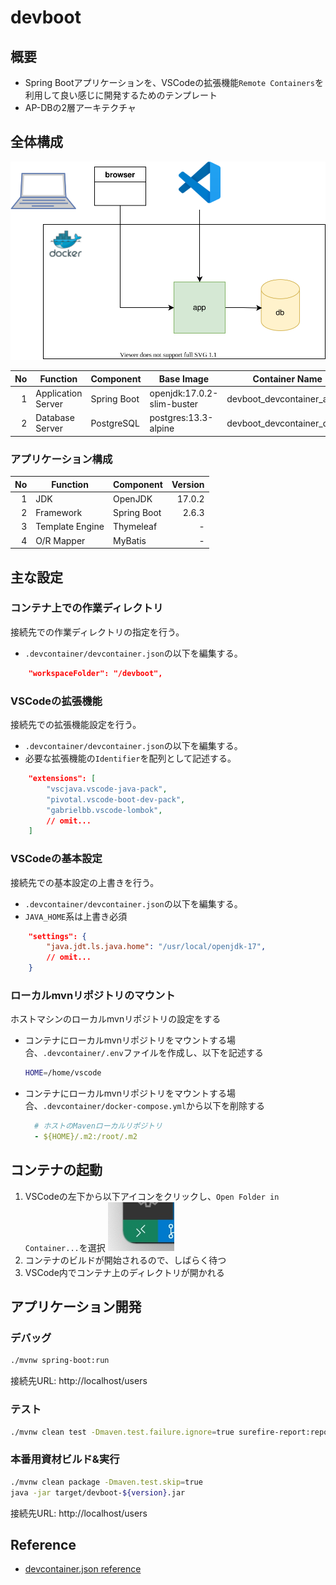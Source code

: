 # devboot

## 概要

- Spring Bootアプリケーションを、VSCodeの拡張機能`Remote Containers`を利用して良い感じに開発するためのテンプレート
- AP-DBの2層アーキテクチャ

## 全体構成

![architecture](images/architecture.drawio.svg)

| No  | Function           | Component   | Base Image                 | Container Name             |
| --: | ------------------ | ----------- | -------------------------- | -------------------------- |
|   1 | Application Server | Spring Boot | openjdk:17.0.2-slim-buster | devboot_devcontainer_app_1 |
|   2 | Database Server    | PostgreSQL  | postgres:13.3-alpine       | devboot_devcontainer_db_1  |

### アプリケーション構成

| No  | Function        | Component    |  Version |
| --: | --------------- | ------------ | -------: |
|   1 | JDK             | OpenJDK      |   17.0.2 |
|   2 | Framework       | Spring Boot  |    2.6.3 |
|   3 | Template Engine | Thymeleaf    |        - |
|   4 | O/R Mapper      | MyBatis      |        - |

## 主な設定

### コンテナ上での作業ディレクトリ

接続先での作業ディレクトリの指定を行う。
- `.devcontainer/devcontainer.json`の以下を編集する。

```json
    "workspaceFolder": "/devboot",
```

### VSCodeの拡張機能

接続先での拡張機能設定を行う。
- `.devcontainer/devcontainer.json`の以下を編集する。
- 必要な拡張機能の`Identifier`を配列として記述する。

```json
    "extensions": [
        "vscjava.vscode-java-pack",
        "pivotal.vscode-boot-dev-pack",
        "gabrielbb.vscode-lombok",
        // omit...
    ]
```

### VSCodeの基本設定

接続先での基本設定の上書きを行う。
- `.devcontainer/devcontainer.json`の以下を編集する。
- `JAVA_HOME`系は上書き必須

```json
    "settings": {
        "java.jdt.ls.java.home": "/usr/local/openjdk-17",
        // omit...
    }
```

### ローカルmvnリポジトリのマウント

ホストマシンのローカルmvnリポジトリの設定をする
- コンテナにローカルmvnリポジトリをマウントする場合、`.devcontainer/.env`ファイルを作成し、以下を記述する

  ```sh
  HOME=/home/vscode
  ```

- コンテナにローカルmvnリポジトリをマウントする場合、`.devcontainer/docker-compose.yml`から以下を削除する

  ```yml
    # ホストのMavenローカルリポジトリ
    - ${HOME}/.m2:/root/.m2
  ```

## コンテナの起動

1. VSCodeの左下から以下アイコンをクリックし、`Open Folder in Container...`を選択
   ![remote_container_icon](images/remote_container_icon.jpg)
2. コンテナのビルドが開始されるので、しばらく待つ
3. VSCode内でコンテナ上のディレクトリが開かれる

## アプリケーション開発

### デバッグ

```sh
./mvnw spring-boot:run
```

接続先URL: http://localhost/users

### テスト

```sh
./mvnw clean test -Dmaven.test.failure.ignore=true surefire-report:report
```

### 本番用資材ビルド&実行

```sh
./mvnw clean package -Dmaven.test.skip=true
java -jar target/devboot-${version}.jar
```

接続先URL: http://localhost/users

## Reference

- [devcontainer.json reference](https://code.visualstudio.com/docs/remote/devcontainerjson-reference)
